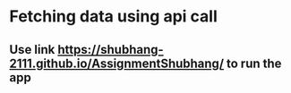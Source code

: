 # Fetching data using api call
## Use link https://shubhang-2111.github.io/AssignmentShubhang/ to run the app
